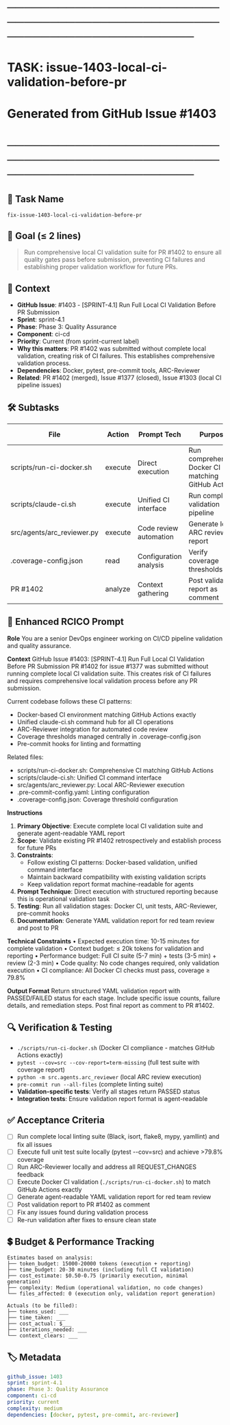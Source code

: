 # ────────────────────────────────────────────────────────────────────────
# TASK: issue-1403-local-ci-validation-before-pr
# Generated from GitHub Issue #1403
# ────────────────────────────────────────────────────────────────────────

## 📌 Task Name
`fix-issue-1403-local-ci-validation-before-pr`

## 🎯 Goal (≤ 2 lines)
> Run comprehensive local CI validation suite for PR #1402 to ensure all quality gates pass before submission, preventing CI failures and establishing proper validation workflow for future PRs.

## 🧠 Context
- **GitHub Issue**: #1403 - [SPRINT-4.1] Run Full Local CI Validation Before PR Submission
- **Sprint**: sprint-4.1
- **Phase**: Phase 3: Quality Assurance
- **Component**: ci-cd
- **Priority**: Current (from sprint-current label)
- **Why this matters**: PR #1402 was submitted without complete local validation, creating risk of CI failures. This establishes comprehensive validation process.
- **Dependencies**: Docker, pytest, pre-commit tools, ARC-Reviewer
- **Related**: PR #1402 (merged), Issue #1377 (closed), Issue #1303 (local CI pipeline issues)

## 🛠️ Subtasks

| File | Action | Prompt Tech | Purpose | Context Impact |
|------|--------|-------------|---------|----------------|
| scripts/run-ci-docker.sh | execute | Direct execution | Run comprehensive Docker CI matching GitHub Actions | Low |
| scripts/claude-ci.sh | execute | Unified CI interface | Run complete validation pipeline | Low |
| src/agents/arc_reviewer.py | execute | Code review automation | Generate local ARC review report | Medium |
| .coverage-config.json | read | Configuration analysis | Verify coverage thresholds | Low |
| PR #1402 | analyze | Context gathering | Post validation report as comment | Low |

## 📝 Enhanced RCICO Prompt
**Role**
You are a senior DevOps engineer working on CI/CD pipeline validation and quality assurance.

**Context**
GitHub Issue #1403: [SPRINT-4.1] Run Full Local CI Validation Before PR Submission
PR #1402 for issue #1377 was submitted without running complete local CI validation suite. This creates risk of CI failures and requires comprehensive local validation process before any PR submission.

Current codebase follows these CI patterns:
- Docker-based CI environment matching GitHub Actions exactly
- Unified claude-ci.sh command hub for all CI operations
- ARC-Reviewer integration for automated code review
- Coverage thresholds managed centrally in .coverage-config.json
- Pre-commit hooks for linting and formatting

Related files:
- scripts/run-ci-docker.sh: Comprehensive CI matching GitHub Actions
- scripts/claude-ci.sh: Unified CI command interface
- src/agents/arc_reviewer.py: Local ARC-Reviewer execution
- .pre-commit-config.yaml: Linting configuration
- .coverage-config.json: Coverage threshold configuration

**Instructions**
1. **Primary Objective**: Execute complete local CI validation suite and generate agent-readable YAML report
2. **Scope**: Validate existing PR #1402 retrospectively and establish process for future PRs
3. **Constraints**:
   - Follow existing CI patterns: Docker-based validation, unified command interface
   - Maintain backward compatibility with existing validation scripts
   - Keep validation report format machine-readable for agents
4. **Prompt Technique**: Direct execution with structured reporting because this is operational validation task
5. **Testing**: Run all validation stages: Docker CI, unit tests, ARC-Reviewer, pre-commit hooks
6. **Documentation**: Generate YAML validation report for red team review and post to PR

**Technical Constraints**
• Expected execution time: 10-15 minutes for complete validation
• Context budget: ≤ 20k tokens for validation and reporting
• Performance budget: Full CI suite (5-7 min) + tests (3-5 min) + review (2-3 min)
• Code quality: No code changes required, only validation execution
• CI compliance: All Docker CI checks must pass, coverage ≥ 79.8%

**Output Format**
Return structured YAML validation report with PASSED/FAILED status for each stage.
Include specific issue counts, failure details, and remediation steps.
Post final report as comment to PR #1402.

## 🔍 Verification & Testing
- `./scripts/run-ci-docker.sh` (Docker CI compliance - matches GitHub Actions exactly)
- `pytest --cov=src --cov-report=term-missing` (full test suite with coverage report)
- `python -m src.agents.arc_reviewer` (local ARC review execution)
- `pre-commit run --all-files` (complete linting suite)
- **Validation-specific tests**: Verify all stages return PASSED status
- **Integration tests**: Ensure validation report format is agent-readable

## ✅ Acceptance Criteria
- [ ] Run complete local linting suite (Black, isort, flake8, mypy, yamllint) and fix all issues
- [ ] Execute full unit test suite locally (pytest --cov=src) and achieve >79.8% coverage
- [ ] Run ARC-Reviewer locally and address all REQUEST_CHANGES feedback
- [ ] Execute Docker CI validation (`./scripts/run-ci-docker.sh`) to match GitHub Actions exactly
- [ ] Generate agent-readable YAML validation report for red team review
- [ ] Post validation report to PR #1402 as comment
- [ ] Fix any issues found during validation process
- [ ] Re-run validation after fixes to ensure clean state

## 💲 Budget & Performance Tracking
```
Estimates based on analysis:
├── token_budget: 15000-20000 tokens (execution + reporting)
├── time_budget: 20-30 minutes (including full CI validation)
├── cost_estimate: $0.50-0.75 (primarily execution, minimal generation)
├── complexity: Medium (operational validation, no code changes)
└── files_affected: 0 (execution only, validation report generation)

Actuals (to be filled):
├── tokens_used: ___
├── time_taken: ___
├── cost_actual: $___
├── iterations_needed: ___
└── context_clears: ___
```

## 🏷️ Metadata
```yaml
github_issue: 1403
sprint: sprint-4.1
phase: Phase 3: Quality Assurance
component: ci-cd
priority: current
complexity: medium
dependencies: [docker, pytest, pre-commit, arc-reviewer]
```
